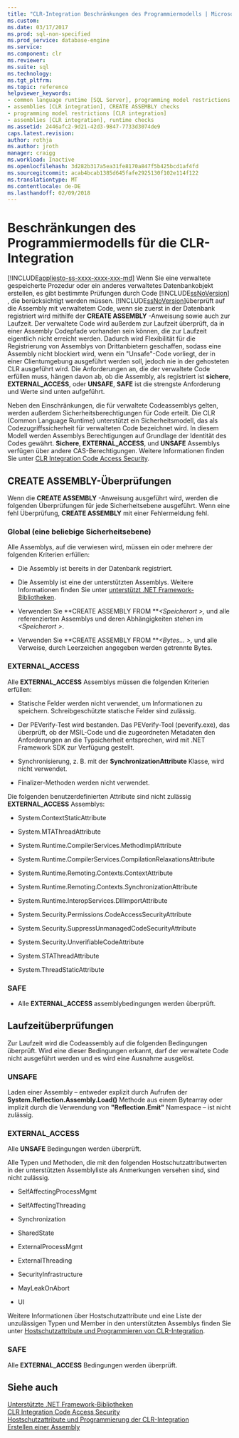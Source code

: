 ```yaml
---
title: "CLR-Integration Beschränkungen des Programmiermodells | Microsoft Docs"
ms.custom: 
ms.date: 03/17/2017
ms.prod: sql-non-specified
ms.prod_service: database-engine
ms.service: 
ms.component: clr
ms.reviewer: 
ms.suite: sql
ms.technology: 
ms.tgt_pltfrm: 
ms.topic: reference
helpviewer_keywords:
- common language runtime [SQL Server], programming model restrictions
- assemblies [CLR integration], CREATE ASSEMBLY checks
- programming model restrictions [CLR integration]
- assemblies [CLR integration], runtime checks
ms.assetid: 2446afc2-9d21-42d3-9847-7733d3074de9
caps.latest.revision: 
author: rothja
ms.author: jroth
manager: craigg
ms.workload: Inactive
ms.openlocfilehash: 3d282b317a5ea31fe8170a847f5b425bcd1af4fd
ms.sourcegitcommit: acab4bcab1385d645fafe2925130f102e114f122
ms.translationtype: MT
ms.contentlocale: de-DE
ms.lasthandoff: 02/09/2018
---
```

# <a name="clr-integration-programming-model-restrictions"></a>Beschränkungen des Programmiermodells für die CLR-Integration
[!INCLUDE[appliesto-ss-xxxx-xxxx-xxx-md](../../../includes/appliesto-ss-xxxx-xxxx-xxx-md.md)]
Wenn Sie eine verwaltete gespeicherte Prozedur oder ein anderes verwaltetes Datenbankobjekt erstellen, es gibt bestimmte Prüfungen durch Code [!INCLUDE[ssNoVersion](../../../includes/ssnoversion-md.md)] , die berücksichtigt werden müssen. [!INCLUDE[ssNoVersion](../../../includes/ssnoversion-md.md)]überprüft auf die Assembly mit verwaltetem Code, wenn sie zuerst in der Datenbank registriert wird mithilfe der **CREATE ASSEMBLY** -Anweisung sowie auch zur Laufzeit. Der verwaltete Code wird außerdem zur Laufzeit überprüft, da in einer Assembly Codepfade vorhanden sein können, die zur Laufzeit eigentlich nicht erreicht werden.  Dadurch wird Flexibilität für die Registrierung von Assemblys von Drittanbietern geschaffen, sodass eine Assembly nicht blockiert wird, wenn ein "Unsafe"-Code vorliegt, der in einer Clientumgebung ausgeführt werden soll, jedoch nie in der gehosteten CLR ausgeführt wird. Die Anforderungen an, die der verwaltete Code erfüllen muss, hängen davon ab, ob die Assembly, als registriert ist **sichere**, **EXTERNAL_ACCESS**, oder **UNSAFE**, **SAFE** ist die strengste Anforderung und Werte sind unten aufgeführt.  
  
 Neben den Einschränkungen, die für verwaltete Codeassemblys gelten, werden außerdem Sicherheitsberechtigungen für Code erteilt. Die CLR (Common Language Runtime) unterstützt ein Sicherheitsmodell, das als Codezugriffssicherheit für verwalteten Code bezeichnet wird. In diesem Modell werden Assemblys Berechtigungen auf Grundlage der Identität des Codes gewährt. **Sichere**, **EXTERNAL_ACCESS**, und **UNSAFE** Assemblys verfügen über andere CAS-Berechtigungen. Weitere Informationen finden Sie unter [CLR Integration Code Access Security](../../../relational-databases/clr-integration/security/clr-integration-code-access-security.md).  
  
## <a name="create-assembly-checks"></a>CREATE ASSEMBLY-Überprüfungen  
 Wenn die **CREATE ASSEMBLY** -Anweisung ausgeführt wird, werden die folgenden Überprüfungen für jede Sicherheitsebene ausgeführt.  Wenn eine fehl Überprüfung, **CREATE ASSEMBLY** mit einer Fehlermeldung fehl.  
  
### <a name="global-any-security-level"></a>Global (eine beliebige Sicherheitsebene)  
 Alle Assemblys, auf die verwiesen wird, müssen ein oder mehrere der folgenden Kriterien erfüllen:  
  
-   Die Assembly ist bereits in der Datenbank registriert.  
  
-   Die Assembly ist eine der unterstützten Assemblys. Weitere Informationen finden Sie unter [unterstützt .NET Framework-Bibliotheken](../../../relational-databases/clr-integration/database-objects/supported-net-framework-libraries.md).  
  
-   Verwenden Sie **CREATE ASSEMBLY FROM ***\<Speicherort >,* und alle referenzierten Assemblys und deren Abhängigkeiten stehen im  *\<Speicherort >*.  
  
-   Verwenden Sie **CREATE ASSEMBLY FROM ***\<Bytes... >,* und alle Verweise, durch Leerzeichen angegeben werden getrennte Bytes.  
  
### <a name="externalaccess"></a>EXTERNAL_ACCESS  
 Alle **EXTERNAL_ACCESS** Assemblys müssen die folgenden Kriterien erfüllen:  
  
-   Statische Felder werden nicht verwendet, um Informationen zu speichern. Schreibgeschützte statische Felder sind zulässig.  
  
-   Der PEVerify-Test wird bestanden. Das PEVerify-Tool (peverify.exe), das überprüft, ob der MSIL-Code und die zugeordneten Metadaten den Anforderungen an die Typsicherheit entsprechen, wird mit .NET Framework SDK zur Verfügung gestellt.  
  
-   Synchronisierung, z. B. mit der **SynchronizationAttribute** Klasse, wird nicht verwendet.  
  
-   Finalizer-Methoden werden nicht verwendet.  
  
 Die folgenden benutzerdefinierten Attribute sind nicht zulässig **EXTERNAL_ACCESS** Assemblys:  
  
-   System.ContextStaticAttribute  
  
-   System.MTAThreadAttribute  
  
-   System.Runtime.CompilerServices.MethodImplAttribute  
  
-   System.Runtime.CompilerServices.CompilationRelaxationsAttribute  
  
-   System.Runtime.Remoting.Contexts.ContextAttribute  
  
-   System.Runtime.Remoting.Contexts.SynchronizationAttribute  
  
-   System.Runtime.InteropServices.DllImportAttribute  
  
-   System.Security.Permissions.CodeAccessSecurityAttribute  
  
-   System.Security.SuppressUnmanagedCodeSecurityAttribute  
  
-   System.Security.UnverifiableCodeAttribute  
  
-   System.STAThreadAttribute  
  
-   System.ThreadStaticAttribute  
  
### <a name="safe"></a>SAFE  
  
-   Alle **EXTERNAL_ACCESS** assemblybedingungen werden überprüft.  
  
## <a name="runtime-checks"></a>Laufzeitüberprüfungen  
 Zur Laufzeit wird die Codeassembly auf die folgenden Bedingungen überprüft. Wird eine dieser Bedingungen erkannt, darf der verwaltete Code nicht ausgeführt werden und es wird eine Ausnahme ausgelöst.  
  
### <a name="unsafe"></a>UNSAFE  
 Laden einer Assembly – entweder explizit durch Aufrufen der **System.Reflection.Assembly.Load()** Methode aus einem Bytearray oder implizit durch die Verwendung von **"Reflection.Emit"** Namespace – ist nicht zulässig.  
  
### <a name="externalaccess"></a>EXTERNAL_ACCESS  
 Alle **UNSAFE** Bedingungen werden überprüft.  
  
 Alle Typen und Methoden, die mit den folgenden Hostschutzattributwerten in der unterstützten Assemblyliste als Anmerkungen versehen sind, sind nicht zulässig.  
  
-   SelfAffectingProcessMgmt  
  
-   SelfAffectingThreading  
  
-   Synchronization  
  
-   SharedState  
  
-   ExternalProcessMgmt  
  
-   ExternalThreading  
  
-   SecurityInfrastructure  
  
-   MayLeakOnAbort  
  
-   UI  
  
 Weitere Informationen über Hostschutzattribute und eine Liste der unzulässigen Typen und Member in den unterstützten Assemblys finden Sie unter [Hostschutzattribute und Programmieren von CLR-Integration](../../../relational-databases/clr-integration-security-host-protection-attributes/host-protection-attributes-and-clr-integration-programming.md).  
  
### <a name="safe"></a>SAFE  
 Alle **EXTERNAL_ACCESS** Bedingungen werden überprüft.  
  
## <a name="see-also"></a>Siehe auch  
 [Unterstützte .NET Framework-Bibliotheken](../../../relational-databases/clr-integration/database-objects/supported-net-framework-libraries.md)   
 [CLR Integration Code Access Security](../../../relational-databases/clr-integration/security/clr-integration-code-access-security.md)   
 [Hostschutzattribute und Programmierung der CLR-Integration](../../../relational-databases/clr-integration-security-host-protection-attributes/host-protection-attributes-and-clr-integration-programming.md)   
 [Erstellen einer Assembly](../../../relational-databases/clr-integration/assemblies/creating-an-assembly.md)  
  
  
